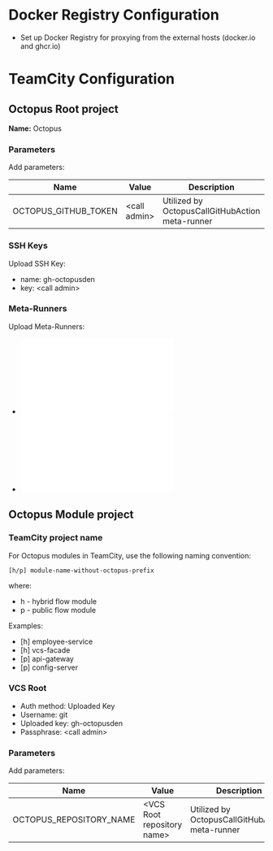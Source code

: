 # Docker Registry Configuration

* Set up Docker Registry for proxying from the external hosts (docker.io and ghcr.io)

# TeamCity Configuration

## Octopus Root project

**Name:** Octopus

### Parameters

Add parameters:

| Name                 | Value          | Description                                     |
|----------------------|----------------|-------------------------------------------------|
| OCTOPUS_GITHUB_TOKEN | \<call admin\> | Utilized by OctopusCallGitHubAction meta-runner |

### SSH Keys

Upload SSH Key:

* name: gh-octopusden
* key: \<call admin\>

### Meta-Runners

Upload Meta-Runners:

* ![OctopusCalculateBuildParameters](../teamcity.meta-runners/OctopusCalculateBuildParameters.xml)
* ![OctopusCallGitHubAction](../teamcity.meta-runners/OctopusCallGitHubAction.xml)

## Octopus Module project

### TeamCity project name

For Octopus modules in TeamCity, use the following naming convention:

`[h/p] module-name-without-octopus-prefix`

where:
- h - hybrid flow module
- p - public flow module

Examples:
- [h] employee-service
- [h] vcs-facade
- [p] api-gateway
- [p] config-server
 
### VCS Root

* Auth method: Uploaded Key
* Username: git
* Uploaded key: gh-octopusden
* Passphrase: \<call admin\>

### Parameters

Add parameters:

| Name                      | Value                        | Description                                     |
|---------------------------|------------------------------|-------------------------------------------------|
| OCTOPUS_REPOSITORY_NAME   | \<VCS Root repository name\> | Utilized by OctopusCallGitHubAction meta-runner |
